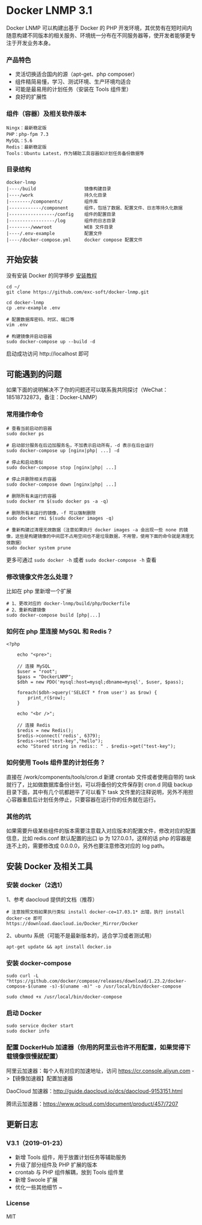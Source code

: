 # Docker LNMP 3.1

Docker LNMP 可以构建出基于 Docker 的 PHP 开发环境，其优势有在短时间内随意构建不同版本的相关服务、环境统一分布在不同服务器等，使开发者能够更专注于开发业务本身。

### 产品特色

* 灵活切换适合国内的源（apt-get、php composer）
* 组件精简易懂，学习、测试环境、生产环境均适合
* 可能是最易用的计划任务（安装在 Tools 组件里）
* 良好的扩展性

### 组件（容器）及相关软件版本

    Ningx：最新稳定版
    PHP：php-fpm 7.3
    MySQL：5.6
    Redis：最新稳定版
    Tools：Ubuntu Latest，作为辅助工具容器如计划任务备份数据等

### 目录结构

    docker-lnmp
    |----/build                  镜像构建目录
    |----/work                   持久化目录
    |--------/components/        组件库
    |------------/component      组件，包括了数据、配置文件、日志等持久化数据
    |-----------------/config    组件的配置目录
    |-----------------/log       组件的日志目录
    |--------/wwwroot            WEB 文件目录
    |----/.env-example           配置文件
    |----/docker-compose.yml     docker compose 配置文件

## 开始安装

没有安装 Docker 的同学移步 [安装教程](https://github.com/exc-soft/docker-lnmp#安装-docker-及相关工具)

    cd ~/
    git clone https://github.com/exc-soft/docker-lnmp.git

    cd docker-lnmp
    cp .env-example .env

    # 配置数据库密码、时区、端口等
    vim .env

    # 构建镜像并启动容器
    sudo docker-compose up --build -d

启动成功访问 http://localhost 即可

## 可能遇到的问题

如果下面的说明解决不了你的问题还可以联系我共同探讨（WeChat：18518732873，备注：Docker-LNMP）

### 常用操作命令

    # 查看当前启动的容器
    sudo docker ps
    
    # 启动部分服务在后边加服务名，不加表示启动所有，-d 表示在后台运行
    sudo docker-compose up [nginx|php| ...] -d
    
    # 停止和启动类似
    sudo docker-compose stop [nginx|php| ...]

    # 停止并删除相关的容器
    sudo docker-compose down [nginx|php| ...]

    # 删除所有未运行的容器
    sudo docker rm $(sudo docker ps -a -q)

    # 删除所有未运行的镜像，-f 可以强制删除
    sudo docker rmi $(sudu docker images -q)

    # 重新构建过清理无效数据（注意如果执行 docker images -a 会出现一些 none 的镜像，这些是构建镜像的中间层不占用空间也不是垃圾数据，不用管，使用下面的命令就是清理无效数据）
    sudo docker system prune

更多可通过 `sudo docker -h` 或者 `sudo docker-compose -h` 查看

### 修改镜像文件怎么处理？
    
比如在 php 里新增一个扩展

    # 1、更改对应的 docker-lnmp/build/php/Dockerfile
    # 2、重新构建镜像
    sudo docker-compose build [php|...]

### 如何在 php 里连接 MySQL 和 Redis？

    <?php

        echo "<pre>";

        // 连接 MySQL
        $user = "root";
        $pass = "DockerLNMP";
        $dbh = new PDO('mysql:host=mysql;dbname=mysql', $user, $pass);
        
        foreach($dbh->query('SELECT * from user') as $row) {
            print_r($row);
        }

        echo "<br />";

        // 连接 Redis
        $redis = new Redis();
        $redis->connect('redis', 6379);
        $redis->set("test-key","hello");
        echo "Stored string in redis:: " . $redis->get("test-key");

### 如何使用 Tools 组件里的计划任务？

直接在 /work/components/tools/cron.d 新建 crontab 文件或者使用自带的 task 就行了，比如做数据库备份计划，可以将备份的文件保存到 cron.d 同级 backup 目录下面，其中有几个坑都趟平了可以看下 task 文件里的注释说明，另外不用担心容器重启后计划任务停止，只要容器在运行你的任务就在运行。

### 其他的坑

如果需要升级某些组件的版本需要注意载入对应版本的配置文件，修改对应的配置信息，比如 redis.conf 默认配置的出口 ip 为 127.0.0.1，这样的话 php 的容器是连不上的，需要修改成 0.0.0.0，另外也要注意修改对应的 log path。

## 安装 Docker 及相关工具

### 安装 docker（2选1）
    
1、参考 daocloud 提供的文档（推荐）

    # 注意按照文档如果执行类似 install docker-ce=17.03.1* 出错，执行 install docker-ce 即可
    https://download.daocloud.io/Docker_Mirror/Docker

2、ubuntu 系统（可能不是最新版本的，适合学习或者测试用）

    apt-get update && apt install docker.io    
    
### 安装 docker-compose
    
    sudo curl -L "https://github.com/docker/compose/releases/download/1.23.2/docker-compose-$(uname -s)-$(uname -m)" -o /usr/local/bin/docker-compose
    
    sudo chmod +x /usr/local/bin/docker-compose

### 启动 Docker

    sudo service docker start
    sudo docker info

### 配置 DockerHub 加速器（你用的阿里云也许不用配置，如果觉得下载镜像很慢就配置）

阿里云加速器：每个人有对应的加速地址，访问 https://cr.console.aliyun.com ->【镜像加速器】配置加速器

DaoCloud 加速器：http://guide.daocloud.io/dcs/daocloud-9153151.html

腾讯云加速器：https://www.qcloud.com/document/product/457/7207

## 更新日志

### V3.1（2019-01-23）

* 新增 Tools 组件，用于放置计划任务等辅助服务
* 升级了部分组件及 PHP 扩展的版本
* crontab 与 PHP 组件解耦，放到 Tools 组件里
* 新增 Swoole 扩展
* 优化一些其他细节 ~

### License
MIT